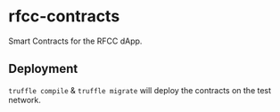 # rfcc-contracts
Smart Contracts for the RFCC dApp.

## Deployment
`truffle compile` & `truffle migrate` will deploy the contracts on the test network.
